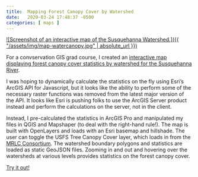```yaml
---
title:  Mapping Forest Canopy Cover by Watershed
date:   2020-03-24 17:48:37 -0500
categories: [ maps ]
---
```


[![Screenshot of an interactive map of the Susquehanna Watershed.]({{ "/assets/img/map-watercanopy.jpg" | absolute_url }})](https://watercanopy.davemaps.com)

For a convservation GIS grad course, I created an [interactive map displaying forest canopy cover statistics by watershed for the Susquehanna River](https://watercanopy.davemaps.com).

I was hoping to dynamically calculate the statistics on the fly using Esri’s ArcGIS API for Javascript, but it looks like the ability to perform some of the necessary raster functions was removed from the latest major version of the API. It looks like Esri is pushing folks to use the ArcGIS Server product instead and perform the calculations on the server, not in the client.

Instead, I pre-calculated the statistics in ArcGIS Pro and manipulated my files in QGIS and Mapshaper (to deal with the right-hand rule!). The map is built with OpenLayers and loads with an Esri basemap and hillshade. The user can toggle the USFS Tree Canopy Cover layer, which loads in from the [MRLC Consortium](https://www.mrlc.gov). The watershed boundary polygons and statistics are loaded as static GeoJSON files. Zooming in and out and hovering over the watersheds at various levels provides statistics on the forest canopy cover.

[Try it out!](https://watercanopy.davemaps.com)
